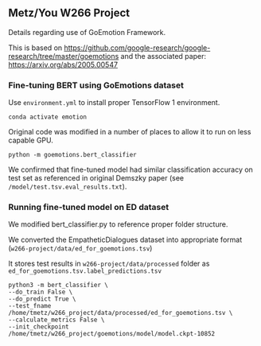 ## Metz/You W266 Project
Details regarding use of GoEmotion Framework.

This is based on https://github.com/google-research/google-research/tree/master/goemotions and the associated paper: https://arxiv.org/abs/2005.00547 


### Fine-tuning BERT using GoEmotions dataset
Use `environment.yml` to install proper TensorFlow 1 environment.

```conda activate emotion```

Original code was modified in a number of places to allow it to run on less capable GPU.

```python -m goemotions.bert_classifier```
   
We confirmed that fine-tuned model had similar classification accuracy on test set as referenced in original Demszky paper (see `/model/test.tsv.eval_results.txt`).

### Running fine-tuned model on ED dataset
We modified bert_classifier.py to reference proper folder structure.

We converted the EmpatheticDialogues dataset into appropriate format (`w266-project/data/ed_for_goemotions.tsv`)

It stores test results in `w266-project/data/processed` folder as `ed_for_goemotions.tsv.label_predictions.tsv`

```
python3 -m bert_classifier \
--do_train False \
--do_predict True \
--test_fname /home/tmetz/w266_project/data/processed/ed_for_goemotions.tsv \
--calculate_metrics False \
--init_checkpoint /home/tmetz/w266_project/goemotions/model/model.ckpt-10852
```

